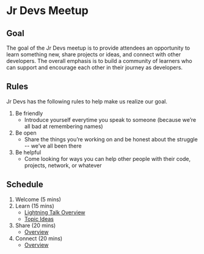 # Jr Devs Meetup

## Goal
The goal of the Jr Devs meetup is to provide attendees an opportunity to learn something new, share projects or ideas, and connect with other developers. The overall emphasis is to build a community of learners who can support and encourage each other in their journey as developers.

## Rules
Jr Devs has the following rules to help make us realize our goal.
1) Be friendly
    - Introduce yourself everytime you speak to someone (because we’re all bad at remembering names)
2) Be open
    - Share the things you’re working on and be honest about the struggle -- we’ve all been there
3) Be helpful
    - Come looking for ways you can help other people with their code, projects, network, or whatever

## Schedule
1) Welcome (5 mins)
2) Learn (15 mins)
   - [Lightning Talk Overview](docs/lightning-talks.md)
   - [Topic Ideas](docs/talk-topics.md)
3) Share (20 mins)
   - [Overview](docs/share.md)
4) Connect (20 mins)
   - [Overview](docs/connect.md)
